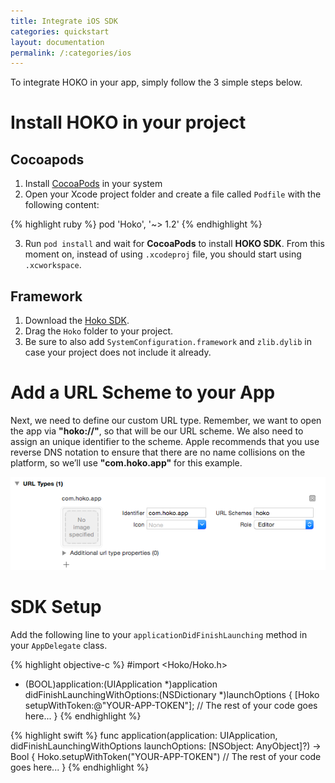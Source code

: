 ```yaml
---
title: Integrate iOS SDK
categories: quickstart
layout: documentation
permalink: /:categories/ios
---
```


To integrate HOKO in your app, simply follow the 3 simple steps below.

# Install HOKO in your project

## Cocoapods

1. Install [CocoaPods](http://cocoapods.org/) in your system
2. Open your Xcode project folder and create a file called `Podfile` with the following content:

{% highlight ruby %}
pod 'Hoko', '~> 1.2'
{% endhighlight %}

3. Run `pod install` and wait for **CocoaPods** to install **HOKO SDK**. From this moment on, instead of using `.xcodeproj` file, you should start using `.xcworkspace`.

## Framework

1. Download the [Hoko SDK](https://github.com/hokolinks/hoko-ios/archive/master.zip).
2. Drag the `Hoko` folder to your project.
3. Be sure to also add `SystemConfiguration.framework` and `zlib.dylib` in case your project does not include it already.

# Add a URL Scheme to your App

Next, we need to define our custom URL type. Remember, we want to open the app via **"hoko://"**, so that will be our URL scheme. We also need to assign an unique identifier to the scheme. Apple recommends that you use reverse DNS notation to ensure that there are no name collisions on the platform, so we’ll use **"com.hoko.app"** for this example.

![URL Scheme](/assets/images/ios_url_schemes.png)

# SDK Setup

Add the following line to your `applicationDidFinishLaunching` method in your `AppDelegate` class.

{% highlight objective-c %}
#import <Hoko/Hoko.h>

- (BOOL)application:(UIApplication *)application 
  didFinishLaunchingWithOptions:(NSDictionary *)launchOptions {
  [Hoko setupWithToken:@"YOUR-APP-TOKEN"];
  // The rest of your code goes here...
}
{% endhighlight %}

{% highlight swift %}
func application(application: UIApplication, didFinishLaunchingWithOptions launchOptions: [NSObject: AnyObject]?) -> Bool {
  Hoko.setupWithToken("YOUR-APP-TOKEN")
  // The rest of your code goes here...
}
{% endhighlight %}
